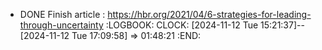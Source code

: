 - DONE Finish article : https://hbr.org/2021/04/6-strategies-for-leading-through-uncertainty
  :LOGBOOK:
  CLOCK: [2024-11-12 Tue 15:21:37]--[2024-11-12 Tue 17:09:58] =>  01:48:21
  :END: